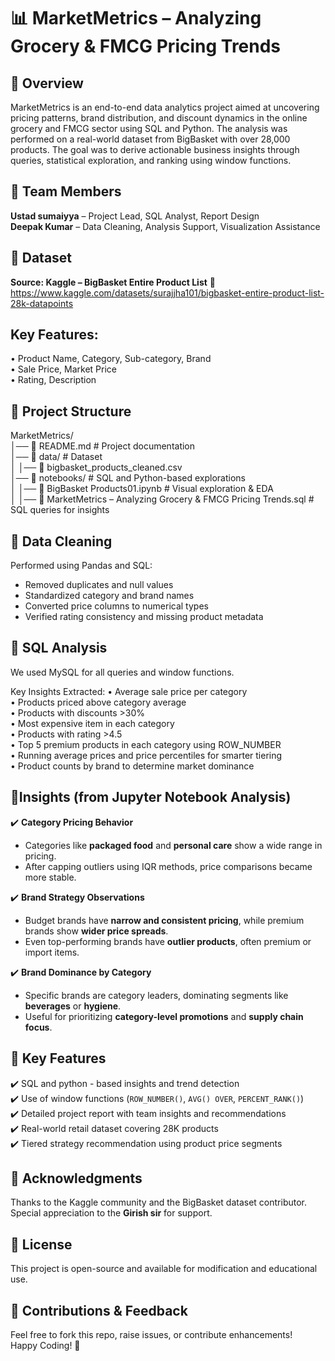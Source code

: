 
# 📊 MarketMetrics – Analyzing Grocery & FMCG Pricing Trends

## 📝 Overview  
MarketMetrics is an end-to-end data analytics project aimed at uncovering pricing patterns, brand distribution, and discount dynamics in the online grocery and FMCG sector using SQL and Python. The analysis was performed on a real-world dataset from BigBasket with over 28,000 products. The goal was to derive actionable business insights through queries, statistical exploration, and ranking using window functions.

## 👥 Team Members  
**Ustad sumaiyya** – Project Lead, SQL Analyst, Report Design  
**Deepak Kumar** – Data Cleaning, Analysis Support, Visualization Assistance  

## 🧾 Dataset  
**Source: Kaggle – BigBasket Entire Product List**
📎 https://www.kaggle.com/datasets/surajjha101/bigbasket-entire-product-list-28k-datapoints

## Key Features:  
• Product Name, Category, Sub-category, Brand  
• Sale Price, Market Price  
• Rating, Description  

## 📁 Project Structure  
MarketMetrics/  
│── 📄 README.md                           # Project documentation  
│── 📂 data/                               # Dataset  
│   │── 📄 bigbasket_products_cleaned.csv  
│── 📂 notebooks/                          # SQL and Python-based explorations  
│   │── 📄 BigBasket Products01.ipynb      # Visual exploration & EDA  
│   │── 📄 MarketMetrics – Analyzing Grocery & FMCG Pricing Trends.sql  # SQL queries for insights  

## 🧹 Data Cleaning  
Performed using Pandas and SQL:  
- Removed duplicates and null values  
- Standardized category and brand names  
- Converted price columns to numerical types  
- Verified rating consistency and missing product metadata  

## 🧠 SQL Analysis  
We used MySQL for all queries and window functions.

Key Insights Extracted:
• Average sale price per category  
• Products priced above category average  
• Products with discounts >30%  
• Most expensive item in each category  
• Products with rating >4.5  
• Top 5 premium products in each category using ROW_NUMBER  
• Running average prices and price percentiles for smarter tiering  
• Product counts by brand to determine market dominance  

## 🧠Insights (from Jupyter Notebook Analysis)

✔️ **Category Pricing Behavior**  
- Categories like **packaged food** and **personal care** show a wide range in pricing.
- After capping outliers using IQR methods, price comparisons became more stable.
  
✔️ **Brand Strategy Observations**  
- Budget brands have **narrow and consistent pricing**, while premium brands show **wider price spreads**.
- Even top-performing brands have **outlier products**, often premium or import items.

✔️ **Brand Dominance by Category**  
- Specific brands are category leaders, dominating segments like **beverages** or **hygiene**.
- Useful for prioritizing **category-level promotions** and **supply chain focus**.

## 📌 Key Features  
✔️ SQL and python - based insights and trend detection  
✔️ Use of window functions (`ROW_NUMBER()`, `AVG() OVER`, `PERCENT_RANK()`)  
✔️ Detailed project report with team insights and recommendations  
✔️ Real-world retail dataset covering 28K products  
✔️ Tiered strategy recommendation using product price segments  


## 💬 Acknowledgments  
Thanks to the Kaggle community and the BigBasket dataset contributor.  
Special appreciation to the **Girish sir**  for support.

## 📜 License  
This project is open-source and available for modification and educational use.

## 📩 Contributions & Feedback  
Feel free to fork this repo, raise issues, or contribute enhancements!  
Happy Coding! 🚀




